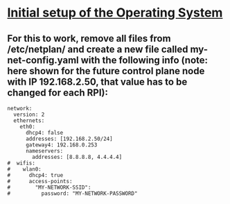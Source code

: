 # [Initial setup of the Operating System](https://github.com/mhausenblas/kube-rpi#3-initial-setup-of-the-operating-system)

## For this to work, remove all files from /etc/netplan/ and create a new file called my-net-config.yaml with the following info (note: here shown for the future control plane node with IP 192.168.2.50, that value has to be changed for each RPI):

```
network:
  version: 2
  ethernets:
    eth0:
      dhcp4: false
      addresses: [192.168.2.50/24]
      gateway4: 192.168.0.253
      nameservers:
        addresses: [8.8.8.8, 4.4.4.4]
#  wifis:
#    wlan0:
#      dhcp4: true
#      access-points:
#        "MY-NETWORK-SSID":
#          password: "MY-NETWORK-PASSWORD"
```         